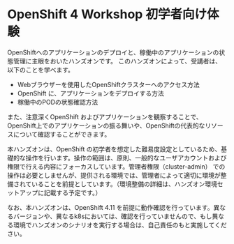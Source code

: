 # OpenShift 4 Workshop 初学者向け体験

OpenShiftへのアプリケーションのデプロイと、稼働中のアプリケーションの状態管理に主眼をおいたハンズオンです。
このハンズオンによって、受講者は、以下のことを学べます。

* Webブラウザーを使用したOpenShiftクラスターへのアクセス方法
* OpenShift に、アプリケーションをデプロイする方法
* 稼働中のPODの状態確認方法

また、注意深くOpenShift およびアプリケーションを観察することで、OpenShift上でのアプリケーションの振る舞いや、OpenShiftの代表的なリソースについて確認することができます。

本ハンズオンは、OpenShift の初学者を想定した難易度設定としているため、基礎的な操作を行います。操作の範囲は、原則、一般的なユーザアカウントおよび権限で行える内容にフォーカスしています。管理者権限（cluster-admin） での操作は必要としませんが、提供される環境では、管理者によって適切に環境が整備されていることを前提としています。（環境整備の詳細は、ハンズオン環境セットアップに記載する予定です。）


なお、本ハンズオンは、OpenShift 4.11 を前提に動作確認を行っています。異なるバージョンや、異なるk8sにおいては、確認を行っていませんので、もし異なる環境でハンズオンのシナリオを実行する場合は、自己責任のもと実施してください。
